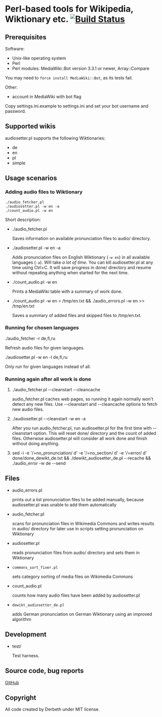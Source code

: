 Perl-based tools for Wikipedia, Wiktionary etc. [![Build Status](https://travis-ci.org/Derbeth/perlwiki.svg?branch=master)](https://travis-ci.org/Derbeth/perlwiki)
===============================================

Prerequisites
-------------

Software:

* Unix-like operating system
* Perl
* Perl modules: MediaWiki::Bot version 3.3.1 or newer, Array::Compare

You may need to `force install MediaWiki::Bot`, as its tests fail.

Other:

* account in MediaWiki with bot flag

Copy settings.ini.example to settings.ini and set your bot username and password.


Supported wikis
---------------

audiosetter.pl supports the following Wiktionaries:

* de
* en
* pl
* simple


Usage scenarios
---------------

### Adding audio files to Wiktionary

    ./audio_fetcher.pl
    ./audiosetter.pl -w en -a
    ./count_audio.pl -w en

Short description:

*   ./audio_fetcher.pl

    Saves information on available pronunciation files to audio/ directory.

*   ./audiosetter.pl -w en -a

    Adds pronunciation files on English Wiktionary (`-w en`) in all available languages (`-a`). Will take *a lot of time*. You can kill audiosetter.pl at any time using Ctrl+C. It will save progress in done/ directory and resume without repeating anything when started for the next time.

*   ./count_audio.pl -w en

    Prints a MediaWiki table with a summary of work done.

*   ./count_audio.pl -w en > /tmp/en.txt && ./audio_errors.pl -w en >> /tmp/en.txt

    Saves a summary of added files and skipped files to /tmp/en.txt.

### Running for chosen languages

./audio_fetcher -r de,fi,ru

Refresh audio files for given languages.

./audiosetter.pl -w en -l de,fi,ru

Only run for given languages instead of all.

### Running again after all work is done

1.  ./audio_fetcher.pl --cleanstart --cleancache

    audio_fetcher.pl caches web pages, so running it again normally won't detect any new files. Use --cleanstart and --cleancache options to fetch new audio files.

2.  ./audiosetter.pl --cleanstart -w en -a

    After you run audio_fetcher.pl, run audiosetter.pl for the first time with --cleanstart option. This will reset done/ directory and the count of added files. Otherwise audiosetter.pl will consider all work done and finish without doing anything.

3.  sed -i -e '/=no_pronunciation/ d' -e '/=no_section/ d' -e '/=error/ d' done/done_dewikt_de.txt && ./dewikt_audiosetter_de.pl --recache && ./audio_error -w de --send

Files
--------

*   audio_errors.pl

    prints out a list pronunciation files to be added manually, because audiosetter.pl was unable to add them automatically

*   audio_fetcher.pl

    scans for pronunciation files in Wikimedia Commons and writes results in audio/ directory for later use in scripts setting pronunciation on Wiktionary

*   audiosetter.pl

    reads pronunciation files from audio/ directory and sets them in Wiktionary

*   `commons_sort_fixer.pl`

    sets category sorting of media files on Wikimedia Commons

*   count_audio.pl

    counts how many audio files have been added by audiosetter.pl

*   `dewikt_audiosetter_de.pl`

    adds German pronunciation on German Wiktionary using an improved algorithm

Development
-----------

*   test/

    Test harness.


Source code, bug reports
------------------------

[GitHub](https://github.com/Derbeth/perlwiki)


Copyright
---------

All code created by Derbeth under MIT license.

